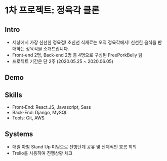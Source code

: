 # 1차 프로젝트: 정육각 클론

## Intro
* 세상에서 가장 신선한 정육점! 초신선 식재료는 오직 정육각에서! 신선한 음식을 판매하는 정육각을 소개드립니다.
* Front-end 2명, Back-end 2명 총 4명으로 구성된 FreePorkBelly 팀
* 프로젝트 기간은 단 2주 (2020.05.25 ~ 2020.06.05)

## Demo

## Skills
* Front-End: React.JS, Javascript, Sass
* Back-End: Django, MySQL
* Tools: Git, AWS

## Systems
* 매일 아침 Stand Up 미팅으로 진행단계 공유 및 전체적인 흐름 회의
* Trello를 사용하여 진행상황 체크
